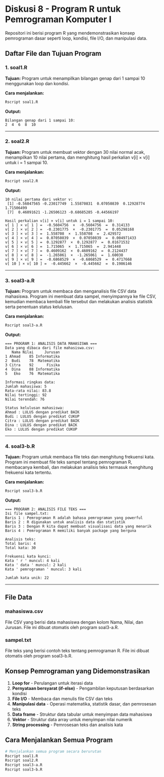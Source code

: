# Diskusi 8 - Program R untuk Pemrograman Komputer I

Repositori ini berisi program R yang mendemonstrasikan konsep pemrograman dasar seperti loop, kondisi, file I/O, dan manipulasi data.

## Daftar File dan Tujuan Program

### 1. soal1.R
**Tujuan:** Program untuk menampilkan bilangan genap dari 1 sampai 10 menggunakan loop dan kondisi.

**Cara menjalankan:**
```bash
Rscript soal1.R
```

**Output:**
```
Bilangan genap dari 1 sampai 10:
2  4  6  8  10
```

---

### 2. soal2.R
**Tujuan:** Program untuk membuat vektor dengan 30 nilai normal acak, menampilkan 10 nilai pertama, dan menghitung hasil perkalian v[i] × v[i] untuk i = 1 sampai 10.

**Cara menjalankan:**
```bash
Rscript soal2.R
```

**Output:**
```
10 nilai pertama dari vektor v:
 [1] -0.56047565 -0.23017749  1.55870831  0.07050839  0.12928774  1.71506499
 [7]  0.46091621 -1.26506123 -0.68685285 -0.44566197

Hasil perkalian v[i] × v[i] untuk i = 1 sampai 10:
v[ 1 ] × v[ 1 ] =  -0.5604756  ×  -0.5604756  =  0.314133 
v[ 2 ] × v[ 2 ] =  -0.2301775  ×  -0.2301775  =  0.05298168 
v[ 3 ] × v[ 3 ] =  1.558708  ×  1.558708  =  2.429572 
v[ 4 ] × v[ 4 ] =  0.07050839  ×  0.07050839  =  0.004971433 
v[ 5 ] × v[ 5 ] =  0.1292877  ×  0.1292877  =  0.01671532 
v[ 6 ] × v[ 6 ] =  1.715065  ×  1.715065  =  2.941448 
v[ 7 ] × v[ 7 ] =  0.4609162  ×  0.4609162  =  0.2124437 
v[ 8 ] × v[ 8 ] =  -1.265061  ×  -1.265061  =  1.60038 
v[ 9 ] × v[ 9 ] =  -0.6868529  ×  -0.6868529  =  0.4717668 
v[ 10 ] × v[ 10 ] =  -0.445662  ×  -0.445662  =  0.1986146
```

---

### 3. soal3-a.R
**Tujuan:** Program untuk membaca dan menganalisis file CSV data mahasiswa. Program ini membuat data sampel, menyimpannya ke file CSV, kemudian membaca kembali file tersebut dan melakukan analisis statistik serta penentuan status kelulusan.

**Cara menjalankan:**
```bash
Rscript soal3-a.R
```

**Output:**
```
=== PROGRAM 1: ANALISIS DATA MAHASISWA ===
Data yang dibaca dari file mahasiswa.csv:
   Nama Nilai     Jurusan
1 Ahmad    85 Informatika
2  Budi    78  Matematika
3 Citra    92      Fisika
4  Dina    88 Informatika
5   Eko    76  Matematika

Informasi ringkas data:
Jumlah mahasiswa: 5 
Rata-rata nilai: 83.8 
Nilai tertinggi: 92 
Nilai terendah: 76 

Status kelulusan mahasiswa:
Ahmad : LULUS dengan predikat BAIK 
Budi : LULUS dengan predikat CUKUP 
Citra : LULUS dengan predikat BAIK 
Dina : LULUS dengan predikat BAIK 
Eko : LULUS dengan predikat CUKUP
```

---

### 4. soal3-b.R
**Tujuan:** Program untuk membaca file teks dan menghitung frekuensi kata. Program ini membuat file teks sampel tentang pemrograman R, membacanya kembali, dan melakukan analisis teks termasuk menghitung frekuensi kata tertentu.

**Cara menjalankan:**
```bash
Rscript soal3-b.R
```

**Output:**
```
=== PROGRAM 2: ANALISIS FILE TEKS ===
Isi file sampel.txt:
Baris 1 : Pemrograman R adalah bahasa pemrograman yang powerful 
Baris 2 : R digunakan untuk analisis data dan statistik 
Baris 3 : Dengan R kita dapat membuat visualisasi data yang menarik 
Baris 4 : Pemrograman R memiliki banyak package yang berguna 

Analisis teks:
Total baris: 4 
Total kata: 30 

Frekuensi kata kunci:
Kata ' r ' muncul: 4 kali
Kata ' data ' muncul: 2 kali
Kata ' pemrograman ' muncul: 3 kali

Jumlah kata unik: 22
```

---

## File Data

### mahasiswa.csv
File CSV yang berisi data mahasiswa dengan kolom Nama, Nilai, dan Jurusan. File ini dibuat otomatis oleh program soal3-a.R.

### sampel.txt
File teks yang berisi contoh teks tentang pemrograman R. File ini dibuat otomatis oleh program soal3-b.R.

## Konsep Pemrograman yang Didemonstrasikan

1. **Loop for** - Perulangan untuk iterasi data
2. **Pernyataan bersyarat (if-else)** - Pengambilan keputusan berdasarkan kondisi
3. **File I/O** - Membaca dan menulis file CSV dan teks
4. **Manipulasi data** - Operasi matematika, statistik dasar, dan pemrosesan teks
5. **Data frame** - Struktur data tabular untuk menyimpan data mahasiswa
6. **Vektor** - Struktur data array untuk menyimpan nilai numerik
7. **String processing** - Pemrosesan teks dan analisis kata

## Cara Menjalankan Semua Program

```bash
# Menjalankan semua program secara berurutan
Rscript soal1.R
Rscript soal2.R
Rscript soal3-a.R
Rscript soal3-b.R
```

